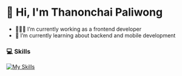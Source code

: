 # 👋 Hi, I'm Thanonchai Paliwong

- 👩🏻‍💻 I’m currently working as a frontend developer
- 🌱 I’m currently learning about backend and mobile development

### 💻 Skills
[![My Skills](https://skillicons.dev/icons?i=html,css,js,ts,react,nextjs,redux,materialui,tailwind,docker,express,emotion,git,nodejs,postman,styledcomponents,&perline=10)](https://skillicons.dev)

<!--
**ThanonchaiP/ThanonchaiP** is a ✨ _special_ ✨ repository because its `README.md` (this file) appears on your GitHub profile.

Here are some ideas to get you started:

- 🔭 I’m currently working on ...
- 🌱 I’m currently learning ...
- 👯 I’m looking to collaborate on ...
- 🤔 I’m looking for help with ...
- 💬 Ask me about ...
- 📫 How to reach me: ...
- 😄 Pronouns: ...
- ⚡ Fun fact: ...
-->

